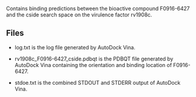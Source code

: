Contains binding predictions between the bioactive compound F0916-6427 and the cside search space on the virulence factor rv1908c.

## Files

- log.txt is the log file generated by AutoDock Vina.

- rv1908c_F0916-6427_cside.pdbqt is the PDBQT file generated by AutoDock Vina containing the orientation and binding location of F0916-6427.

- stdoe.txt is the combined STDOUT and STDERR output of AutoDock Vina.


